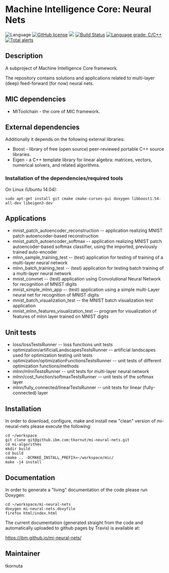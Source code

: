 # Machine Intelligence Core: Neural Nets

![Language](https://img.shields.io/badge/language-C%2B%2B-blue.svg)
[![GitHub license](https://img.shields.io/github/license/IBM/mi-neural-nets.svg)](https://github.com/IBM/mi-neural-nets/blob/master/LICENSE)
![](https://img.shields.io/github/release/IBM/mi-neural-nets.svg)
[![Build Status](https://travis-ci.com/IBM/mi-neural-nets.svg?branch=master)](https://travis-ci.com/IBM/mi-neural-nets)
[![Language grade: C/C++](https://img.shields.io/lgtm/grade/cpp/g/IBM/mi-neural-nets.svg?logo=lgtm&logoWidth=18)](https://lgtm.com/projects/g/IBM/mi-neural-nets/context:cpp)
[![Total alerts](https://img.shields.io/lgtm/alerts/g/IBM/mi-neural-nets.svg?logo=lgtm&logoWidth=18)](https://lgtm.com/projects/g/IBM/mi-neural-nets/alerts/)

## Description

A subproject of Machine Intelligence Core framework.

The repository contains solutions and applications related to multi-layer (deep) feed-forward (for now) neural nets.

## MIC dependencies

   * MIToolchain - the core of MIC framework.

## External dependencies

Additionally it depends on the following external libraries:
   * Boost - library of free (open source) peer-reviewed portable C++ source libraries.
   * Eigen - a C++ template library for linear algebra: matrices, vectors, numerical solvers, and related algorithms.

### Installation of the dependencies/required tools

On Linux (Ubuntu 14.04): 

    sudo apt-get install git cmake cmake-curses-gui doxygen libboost1.54-all-dev libeigen3-dev

## Applications
   *  mnist_patch_autoencoder_reconstruction -- application realizing MNIST patch autoencoder-based reconstruction
   *  mnist_patch_autoencoder_softmax -- application realizing MNIST patch autoencoder-based softmax classifier, using the imported, previously trained auto-encoder
   *  mlnn_sample_training_test -- (test) application for testing of training of a multi-layer neural network
   *  mlnn_batch_training_test -- (test) application for testing batch training of a multi-layer neural network
   *  mnist_convnet -- (test) application using Convolutional Neural Network for recognition of MNIST digits
   *  mnist_simple_mlnn_app -- (test) application using a simple multi-Layer neural net for recognition of MNIST digits
   *  mnist_batch_visualization_test -- the MNIST batch visualization test application
   *  mnist_mlnn_features_visualization_test -- program for visualization of features of mlnn layer trained on MNIST digits

## Unit tests
   *  loss/lossTestsRunner -- loss functions unit tests
   *  optimization/artificialLandscapesTestsRunner -- artificial landscapes used for optimization testing unit tests
   *  optimization/optimizationFunctionsTestsRunner -- unit tests of different optimization functions/methods
   *  mlnn/mlnnTestsRunner -- unit tests for multi-layer neural network
   *  mlnn/cost_function/softmaxTestsRunner -- unit tests of the softmax layer
   *  mlnn/fully_connected/linearTestsRunner -- unit tests for linear (fully-connected) layer

 
## Installation

In order to download, configure, make and install new "clean" version of mi-neural-nets please execute the following:

    cd ~/workspace
    git clone git@github.ibm.com:tkornut/mi-neural-nets.git
    cd mi-algorithms
    mkdir build
    cd build
    cmake .. -DCMAKE_INSTALL_PREFIX=~/workspace/mic/
    make -j4 install

## Documentation

In order to generate a "living" documentation of the code please run Doxygen:

    cd ~/workspace/mi-neural-nets
    doxygen mi-neural-nets.doxyfile
    firefox html/index.html

The current documentation (generated straight from the code and automatically uploaded to github pages by Travis) is available at:

https://ibm.github.io/mi-neural-nets/

Maintainer
----------
tkornuta

